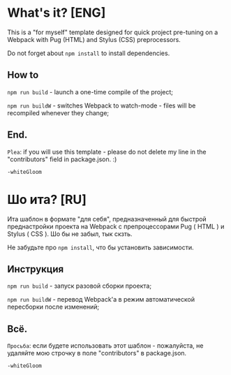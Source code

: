 # What's it? [ENG]
This is a "for myself" template designed for quick project pre-tuning on a Webpack with Pug (HTML) and Stylus (CSS) preprocessors.

Do not forget about `npm install` to install dependencies.

## How to
`npm run build`  - launch a one-time compile of the project;

`npm run buildW` - switches Webpack to watch-mode - files will be recompiled whenever they change;

## End.
`Plea`: if you will use this template - please do not delete my line in the "contributors" field in package.json. :)

`-whiteGloom`


# Шо ита? [RU]
Ита шаблон в формате "для себя", предназначенный для быстрой преднастройки проекта на Webpack с препроцессорами Pug ( HTML ) и Stylus ( CSS ).
Шо бы не забыл, тык скзть.

Не забудьте про `npm install`, что бы установить зависимости.

## Инструкция
`npm run build`  - запуск разовой сборки проекта;

`npm run buildW` - перевод Webpack'а в режим автоматической пересборки после изменений;

## Всё.
`Просьба`: если будете использовать этот шаблон - пожалуйста, не удаляйте мою строчку в поле "contributors" в package.json.

`-whiteGloom`
